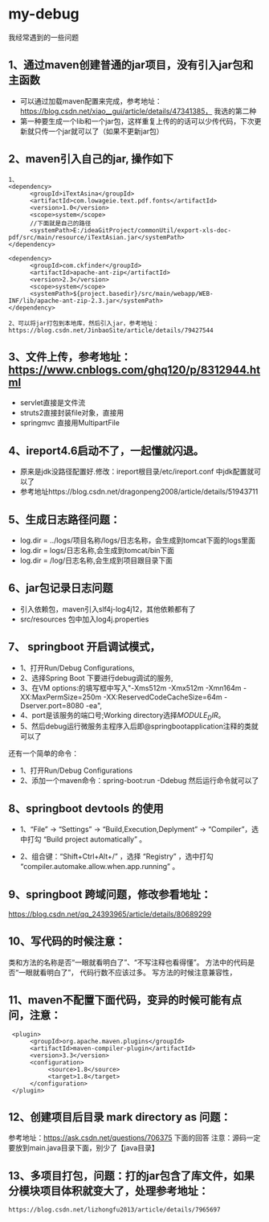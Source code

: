 # my-debug
我经常遇到的一些问题

## 1、通过maven创建普通的jar项目，没有引入jar包和主函数
- 可以通过加载maven配置来完成，参考地址：https://blog.csdn.net/xiao__gui/article/details/47341385， 我选的第二种
- 第一种要生成一个lib和一个jar包，这样重复上传的的话可以少传代码，下次更新就只传一个jar就可以了（如果不更新jar包）



## 2、maven引入自己的jar, 操作如下	
```
1、
<dependency>
      <groupId>iTextAsina</groupId>
      <artifactId>com.lowageie.text.pdf.fonts</artifactId>
      <version>1.0</version>
      <scope>system</scope>
      //下面就是自己的路径
      <systemPath>E:/ideaGitProject/commonUtil/export-xls-doc-pdf/src/main/resource/iTextAsian.jar</systemPath>
</dependency>

<dependency>
	  <groupId>com.ckfinder</groupId>
	  <artifactId>apache-ant-zip</artifactId>
	  <version>2.3</version>
	  <scope>system</scope>
	  <systemPath>${project.basedir}/src/main/webapp/WEB-INF/lib/apache-ant-zip-2.3.jar</systemPath>				
</dependency>

2、可以将jar打包到本地库，然后引入jar，参考地址：https://blog.csdn.net/JinbaoSite/article/details/79427544
```
## 3、文件上传，参考地址：https://www.cnblogs.com/ghq120/p/8312944.html
- servlet直接是文件流
- struts2直接封装file对象，直接用
- springmvc 直接用MultipartFile

## 4、ireport4.6启动不了，一起懂就闪退。
- 原来是jdk没路径配置好.修改：ireport根目录/etc/ireport.conf 中jdk配置就可以了
- 参考地址https://blog.csdn.net/dragonpeng2008/article/details/51943711

## 5、生成日志路径问题：
- log.dir = ../logs/项目名称/logs/日志名称，会生成到tomcat下面的logs里面
- log.dir = logs/日志名称,会生成到tomcat/bin下面
- log.dir = /log/日志名称,会生成到项目跟目录下面

## 6、jar包记录日志问题
- 引入依赖包，maven引入slf4j-log4j12，其他依赖都有了
- src/resources 包中加入log4j.properties

## 7、 springboot 开启调试模式，
- 1、打开Run/Debug Configurations,
- 2、选择Spring Boot 下要进行debug调试的服务,
- 3、在VM options:的填写框中写入"-Xms512m -Xmx512m -Xmn164m -XX:MaxPermSize=250m -XX:ReservedCodeCacheSize=64m -Dserver.port=8080 -ea",
- 4、port是该服务的端口号;Working directory选择$MODULE_DIR$。
- 5、然后debug运行微服务主程序入后即@springbootapplication注释的类就可以了

还有一个简单的命令：
- 1、打开Run/Debug Configurations
- 2、添加一个maven命令：spring-boot:run -Ddebug 然后运行命令就可以了


## 8、springboot devtools 的使用
- 1、“File” -> “Settings” -> “Build,Execution,Deplyment” -> “Compiler”，选中打勾 “Build project automatically” 。

- 2、组合键：“Shift+Ctrl+Alt+/” ，选择 “Registry” ，选中打勾 “compiler.automake.allow.when.app.running” 。

## 9、springboot 跨域问题，修改参看地址：
https://blog.csdn.net/qq_24393965/article/details/80689299

## 10、写代码的时候注意：
类和方法的名称是否“一眼就看明白了”、“不写注释也看得懂”。
方法中的代码是否“一眼就看明白了”， 代码行数不应该过多。
写方法的时候注意兼容性，

## 11、maven不配置下面代码，变异的时候可能有点问，注意：
````
 <plugin>
      <groupId>org.apache.maven.plugins</groupId>
      <artifactId>maven-compiler-plugin</artifactId>
      <version>3.3</version>
      <configuration>
           <source>1.8</source>
           <target>1.8</target>
      </configuration>
 </plugin>
````

## 12、创建项目后目录 mark directory as 问题：
参考地址：https://ask.csdn.net/questions/706375 下面的回答
注意：源码一定要放到main.java目录下面，别少了【java目录】

## 13、多项目打包，问题：打的jar包含了库文件，如果分模块项目体积就变大了，处理参考地址：
````
https://blog.csdn.net/lizhongfu2013/article/details/7965697
````